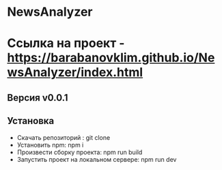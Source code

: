 # NewsAnalyzer

# Ссылка на проект - https://barabanovklim.github.io/NewsAnalyzer/index.html

## Версия v0.0.1

## Установка
* Скачать репозиторий : git clone 
* Установить npm: npm i
* Произвести сборку проекта: npm run build
* Запустить проект на локальном сервере: npm run dev
